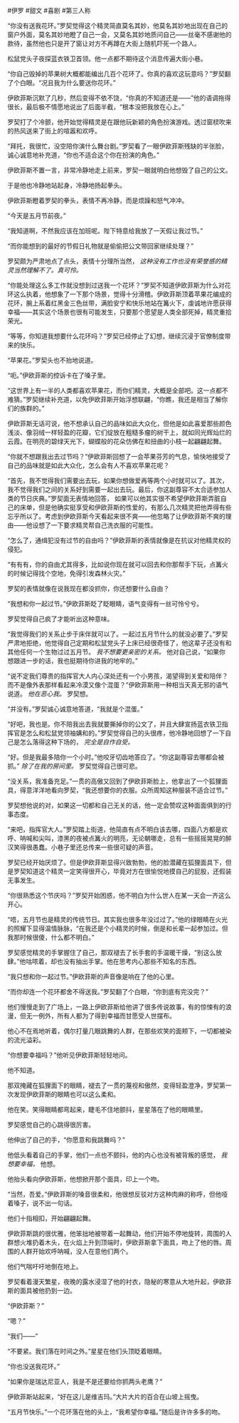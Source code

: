 #伊罗 #甜文 #喜剧 #第三人称 

“你没有送我花环。”罗契觉得这个精灵简直莫名其妙，他莫名其妙地出现在自己的窗户外面，莫名其妙地瞪了自己一会，又莫名其妙地质问自己——丝毫不感谢他的款待，虽然他也只是开了窗让对方不再蹲在大街上随机吓死一个路人。

松鼠党头子夜探蓝衣铁卫首领。他一点都不期待这个消息传遍大街小巷。

“你自己毁掉的苹果树大概都能编出几百个花环了。你真的喜欢这玩意吗？”罗契翻了个白眼。“况且我为什么要送你花环。”

伊欧菲斯沉默了几秒，然后变得不依不饶，“你真的不知道还是——”他的语调拖得很长，最后极不情愿地说出了后面半截，“根本没把我放在心上。”

罗契打了个冷颤，他开始觉得精灵是在跟他玩新颖的角色扮演游戏。透过窗棂吹来的热风送来了街上的喧嚣和欢呼。

“拜托，我很忙，没空陪你演什么舞台剧。”罗契看了一眼伊欧菲斯残缺的半张脸，诚心诚意地补充道，“你也不适合这个你在扮演的角色。”

伊欧菲斯不置一言，非常冷静地走上前来，罗契一眼就明白他想毁了自己的公文。

于是他也冷静地站起身，冷静地扬起拳头。

伊欧菲斯瞪着罗契的拳头，表情不再冷静，而是烦躁和怒气冲冲。

“今天是五月节前夜。”

“我知道啊，不然我应该在加班呢。陛下特意给我放了一天假让我过节。”

“而你能想到的最好的节假日礼物就是偷偷把公文带回家继续处理？”

罗契颇为严肃地点了点头，表情十分理所当然， _这种没有工作也没有荣誉感的精灵当然理解不了。真可怜。_

“你能处理这么多工作就没想到过送我一个花环？”罗契不知道伊欧菲斯为什么对花环这么执着，他想象了一下那个场景，觉得十分滑稽。伊欧菲斯顶着苹果花编成的花环，腕上系着红黑金三色丝带，满脸安宁和快乐地站在篝火下，虔诚地许愿获得幸福——其实这个场景也很有可能发生，只要那个愿望是人类全部死掉，精灵重拾荣光。

“等等，你知道我想要什么花环吗？”罗契已经停止了幻想，继续沉浸于官僚制度带来的快乐。

“苹果花。”罗契头也不抬地说道。

“呃。”伊欧菲斯的控诉卡在了嗓子里。

“这世界上有一半的人类都喜欢苹果花，而你们精灵，大概是全部吧。这一点都不难猜。”罗契继续补充道，以免伊欧菲斯开始浮想联翩，“你瞧，我还是相当了解你们的族群的。”

伊欧菲斯无话可说，他不想承认自己的品味如此大众化，但他是如此喜爱那些颜色浅淡、像羽绒一样轻盈的花瓣，它们绽放在粗糙多瘤的树干上，就如同光辉灿烂的云霞。在明亮的碧绿天光下，蝴蝶般的花朵仿佛在和扭曲的小枝一起翩翩起舞。

“你就不想跟我出去过节吗？”伊欧菲斯回想了一会苹果芬芳的气息，愉快地接受了自己的品味就是如此大众化，怎么会有人不喜欢苹果花呢？

“首先，我不觉得我们需要出去玩，如果你想做爱再等两个小时就可以了。其次，我不觉得我们之间的关系好到需要一起出去玩。最后，你这副尊容不太合适参加人类的节日庆典。”罗契面无表情地回答， 如果可以他其实很不希望伊欧菲斯弄脏自己的床单，但是他确实挺享受和伊欧菲斯的性爱的，有那么几次精灵把他弄得有些忘乎所以了。考虑到伊欧菲斯今天看起来很不爽——他忽略了让伊欧菲斯不爽的理由——他设想了一下要求精灵帮自己洗衣服的可能性。

“怎么了，通缉犯没有过节的自由吗？”伊欧菲斯的表情就像是在抗议对他精灵权的侵犯。

“有有有，你的自由尤其得多，比如说你现在就可以回去和你那帮手下玩，点篝火的时候记得找个空地，免得引发森林火灾。”

罗契的表情就像在说我现在都没抓你，你还想要什么自由？

“我想和你一起过节。”伊欧菲斯眨了眨眼睛，语气变得有一丝可怜兮兮。

罗契觉得自己疯了才能听出这种意味。

“我觉得我们的关系止步于床伴就可以了。一起过五月节什么的就没必要了。”罗契严肃地拒绝，他觉得自己定期和松鼠党头子上床已经很奇怪了，他这辈子还没有和其他任何一个生物过过五月节。 _我不想要更亲密的关系。_ 他对自己说，“如果你想跟进一步的话，我也挺期待你进我的地牢的。”

“说不定我们尊贵的指挥官大人内心深处还有一个小男孩，渴望得到关爱和陪伴？而不是像外表那样看起来冷漠又像个混蛋？”伊欧菲斯用一种相当天真无邪的语气说道。 _他在恶心我。_ 罗契想。

“并没有。”罗契诚心诚意地答道，“我就是个混蛋。”

“好吧，我也是。你不陪我出去我就要撕掉你的公文了，并且大肆宣扬蓝衣铁卫指挥官是怎么和松鼠党领袖媾和的。”罗契觉得自己的头很疼，他冷静地回想了一下自己是怎么落得这种下场的， _完全是自作自受。_

“好。但是我最多陪你一个小时。”他咬牙切齿地答应了。“你这副尊容去哪都会被抓。” _除了在我的房间里。_ 罗契觉得自己很可悲。

“没关系，我准备充足。”一贯的高傲又回到了伊欧菲斯脸上，他拿出了一个狐狸面具，得意洋洋地看向罗契，“我还想要你的衣服。众所周知这种服装不适合过节。”

罗契想他说的对，如果这一切都和自己无关的话，他一定会赞叹这种面面俱到的行事态度。

“来吧，指挥官大人。”罗契踏上街道，他简直有点不明白该去哪，四面八方都是欢呼、呐喊和尖叫，漆黑的夜被点篝火的明亮，无论朝哪走，总有一些摇摇晃晃的醉汉笑得很愚蠢。小巷子里还总传来一些很可疑的声音。

罗契已经开始厌烦了。但是伊欧菲斯显得兴致勃勃，他的脸潜藏在狐狸面具下，但是罗契知道这个精灵一定笑得很开心，毕竟对方在很愉悦地摸自己的屁股，还假装无事发生。

“你很熟悉这个节庆吗？”罗契开始困惑，他不明白为什么世人在某一天会一齐这么开心。

“唔，五月节也是精灵的传统节日。其实我也很多年没过过了。”他的绿眼睛在火光的照耀下显得温情脉脉，“在我还是个小精灵的时候，倒是和长辈一起参加过。但我那时候很傻，什么都不明白。”

罗契感觉精灵的手掌握住了自己，那双褪去了长手套的手温暖干燥，“别这么放肆。”他咕哝着，却也没有抽出手掌。他在思考内心那些不知名的东西。

“我只想和你一起过节。”伊欧菲斯的声音像是响在了他的心里。

“而你却连一个花环都舍不得送我。”罗契翻了个白眼，“你到底有完没完？”

他们慢慢走到了广场上，一路上伊欧菲斯给他讲了很多传说故事，有的惊悚有的浪漫，但无一例外，所有人都为了得到幸福而甘愿受人世摆布。

他心不在焉地听着，偶尔打量几眼跳舞的人群，在那些欢笑的面颊下，一切都被染的流光溢彩。

“你想要幸福吗？”他听见伊欧菲斯轻轻地问。

他不知道。

那双掩藏在狐狸面下的眼睛，褪去了一贯的蔑视和傲然，变得轻盈澄净，罗契第一次发现伊欧菲斯的眼睛也可以这么柔和。

他在笑。笑得眼睛都弯起来，睫毛不住地颤抖，星星落在了他的眼睛里。

罗契感觉自己的心跳得很厉害。

他伸出了自己的手，“你愿意和我跳舞吗？”

他低头看着自己的手掌，他们一点也不颤抖，他的内心也没有被背叛的感觉， _我想要幸福，_ 他想。

他抬头看向伊欧菲斯，他想掀开那个面具，印上一个吻。

“当然，吾爱。”伊欧菲斯的嗓音很柔和，他很想反驳对方这种肉麻的称呼，但他哑着嗓子，说不出一句话。

他们十指相扣，开始翩翩起舞。

伊欧菲斯跳的很优雅，他笨拙地被带着一起舞动，他们开始不停地旋转，周围的人群想火堆扔着木头，在火焰上升到顶端时，伊欧菲斯拿下面具，吻上了他的唇。周围的人群开始欢呼呐喊，没人在意他们两个。

他们气喘吁吁地倒在地上。

罗契看着漫天繁星，夜晚的露水浸湿了他的衬衣，隐秘的寒意从大地升起，伊欧菲斯的面具被他扔到一边。

“伊欧菲斯？”

“嗯？”

“我们——”

“不要紧。我们落在时间之外。”星星在他们头顶眨着眼睛。

“你也没送我花环。”

“如果你是瑞达尼亚人，我是不是还要给你抓两头老鹰？”

伊欧菲斯站起来，“好在这儿是维吉玛。”大片大片的百合在山坡上摇曳。

“五月节快乐。”一个花环落在他的头上，“我希望你幸福。”随后是许许多多的吻。